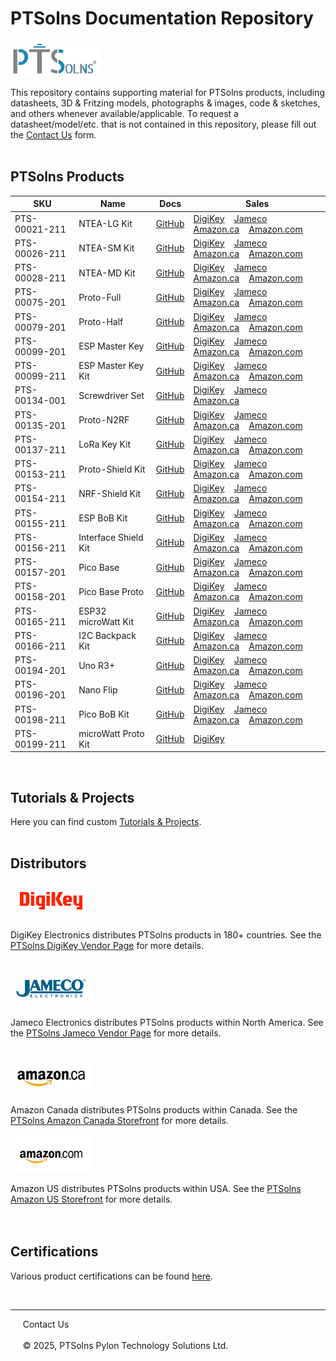 # PTSolns Documentation Repository

<img src="/Logo/Logo JPG_Full Color PTSolns.jpg" alt="PTSolns logo" width="143" height="57">

This repository contains supporting material for PTSolns products, including datasheets, 3D & Fritzing models, photographs & images, code & sketches, and others whenever available/applicable. To request a datasheet/model/etc. that is not contained in this repository, please fill out the [Contact Us](https://ptsolns.com/pages/contact) form.
<br>
<br>

## PTSolns Products

| SKU              | Name                 | Docs                                   | Sales                                        |
|-----------------|----------------------|----------------------------------------|----------------------------------------------|
| PTS-00021-211  | NTEA-LG Kit          | [GitHub](https://github.com/PTSolns/docs/tree/main/Products/PTS-00021_NTEA-LG) | [DigiKey](https://www.digikey.com/short/02nnpbht) &nbsp;&nbsp; [Jameco](https://www.jameco.com/z/PTS-00021-211-PTSolns-Breakout-Board-BoB-Kit-for-Nano-Development-Board-Large-Format-Kit-_2769999.html) &nbsp;&nbsp; [Amazon.ca](https://a.co/d/0CGSFTL) &nbsp;&nbsp; [Amazon.com](https://a.co/d/gSPipKz) |
| PTS-00026-211  | NTEA-SM Kit          | [GitHub](https://github.com/PTSolns/docs/tree/main/Products/PTS-00026_NTEA-SM) | [DigiKey](https://www.digikey.com/short/fh3fvpzv) &nbsp;&nbsp; [Jameco](https://www.jameco.com/z/PTS-00026-211-PTSolns-Breakout-Board-BoB-Kit-for-Nano-Development-Board-Small-Format-Kit-_2770007.html) &nbsp;&nbsp; [Amazon.ca](https://a.co/d/3XSgRRk) &nbsp;&nbsp; [Amazon.com](https://a.co/d/5J22Fhe) |
| PTS-00028-211  | NTEA-MD Kit          | [GitHub](https://github.com/PTSolns/docs/tree/main/Products/PTS-00028_NTEA-MD) | [DigiKey](https://www.digikey.com/short/q9z5h4wf) &nbsp;&nbsp; [Jameco](https://www.jameco.com/z/PTS-00028-211-PTSolns-Breakout-Board-BoB-Kit-for-Nano-Development-Board-Medium-Format-Kit-_2770015.html) &nbsp;&nbsp; [Amazon.ca](https://a.co/d/hfdsFRs) &nbsp;&nbsp; [Amazon.com](https://a.co/d/3ojoRsy) |
| PTS-00075-201  | Proto-Full           | [GitHub](https://github.com/PTSolns/docs/tree/main/Products/PTS-00075_Proto-Full) | [DigiKey](https://www.digikey.com/short/7wqm3jhv) &nbsp;&nbsp; [Jameco](https://www.jameco.com/z/PTS-00075-201-PTSolns-General-Purpose-Through-Hole-Prototyping-Board-Proto-Full_2770023.html) &nbsp;&nbsp; [Amazon.ca](https://a.co/d/3iSvzrg) &nbsp;&nbsp; [Amazon.com](https://a.co/d/60oQhc3) |
| PTS-00079-201  | Proto-Half           | [GitHub](https://github.com/PTSolns/docs/tree/main/Products/PTS-00079_Proto-Half) | [DigiKey](https://www.digikey.com/short/mmp35jz3) &nbsp;&nbsp; [Jameco](https://www.jameco.com/z/PTS-00079-201-PTSolns-General-Purpose-Through-Hole-Prototyping-Board-Proto-Half_2770031.html) &nbsp;&nbsp; [Amazon.ca](https://a.co/d/3sVBzpQ) &nbsp;&nbsp; [Amazon.com](https://a.co/d/fm7GE2p) |
| PTS-00099-201  | ESP Master Key       | [GitHub](https://github.com/PTSolns/docs/tree/main/Products/PTS-00099_ESP_Master_Key) | [DigiKey](https://www.digikey.com/short/49b5rctm) &nbsp;&nbsp; [Jameco](https://www.jameco.com/z/PTS-00099-201-PTSolns-Adapter-for-Common-Development-Boards-ESP-Master-Key_2770039.html) &nbsp;&nbsp; [Amazon.ca](https://a.co/d/d69tky3) &nbsp;&nbsp; [Amazon.com](https://a.co/d/38auEIb) |
| PTS-00099-211  | ESP Master Key Kit   | [GitHub](https://github.com/PTSolns/docs/tree/main/Products/PTS-00099_ESP_Master_Key) | [DigiKey](https://www.digikey.com/short/h9hjzqtn) &nbsp;&nbsp; [Jameco](https://www.jameco.com/z/PTS-00099-211-PTSolns-Adapter-for-Common-Development-Boards-ESP-Master-Key-Kit_2770047.html) &nbsp;&nbsp; [Amazon.ca](https://a.co/d/d69tky3) &nbsp;&nbsp; [Amazon.com](https://a.co/d/38auEIb) |
| PTS-00134-001  | Screwdriver Set      | [GitHub](https://github.com/PTSolns/docs/tree/main/Products/PTS-00134_Screwdriver_Set) | [DigiKey](https://www.digikey.com/short/nchmvnff) &nbsp;&nbsp; [Jameco](https://www.jameco.com/z/PTS-00134-001-PTSolns-Precision-S2-Magnetic-25-in-1-Screwdriver-Set_2770055.html) &nbsp;&nbsp; [Amazon.ca](https://a.co/d/hICkP8T) |
| PTS-00135-201  | Proto-N2RF           | [GitHub](https://github.com/PTSolns/docs/tree/main/Products/PTS-00135_Proto-N2RF) | [DigiKey](https://www.digikey.com/short/32bvbcmr) &nbsp;&nbsp; [Jameco](https://www.jameco.com/z/PTS-00135-201-PTSolns-Nano-and-nRF24L01-Through-Hole-Prototyping-Board-Proto-N2RF_2770063.html) &nbsp;&nbsp; [Amazon.ca](https://www.amazon.ca/dp/B09PY4RHPL?ref_=cm_sw_r_cp_ud_dp_EA2H1ASRMKT7YJESBT9R_3&skipTwisterOG=1) &nbsp;&nbsp; [Amazon.com](https://a.co/d/54WxbXr) |
| PTS-00137-211  | LoRa Key Kit         | [GitHub](https://github.com/PTSolns/docs/tree/main/Products/PTS-00137_LoRa_Key) | [DigiKey](https://www.digikey.com/short/b8ccd27v) &nbsp;&nbsp; [Jameco](https://www.jameco.com/z/PTS-00137-211-PTSolns-Breakout-Board-BoB-for-Common-LoRa-Modules-LoRa-Key-Kit_2770071.html) &nbsp;&nbsp; [Amazon.ca](https://a.co/d/4mm6Ihe) &nbsp;&nbsp; [Amazon.com](https://a.co/d/3NYFrLK) |
| PTS-00153-211  | Proto-Shield Kit     | [GitHub](https://github.com/PTSolns/docs/tree/main/Products/PTS-00153_Proto-Shield) | [DigiKey](https://www.digikey.com/short/vb8m5dh5) &nbsp;&nbsp; [Jameco](https://www.jameco.com/z/PTS-00153-211-PTSolns-Prototyping-Shield-for-Uno-Boa_2770079.html) &nbsp;&nbsp; [Amazon.ca](https://a.co/d/iAF4IGx) &nbsp;&nbsp; [Amazon.com](https://a.co/d/h029sfj) |
| PTS-00154-211 | NRF-Shield Kit | [GitHub](https://github.com/PTSolns/docs/tree/main/Products/PTS-00154_NRF-Shield) | [DigiKey](https://www.digikey.com/short/vn0ffcm0) &nbsp;&nbsp; [Jameco](https://www.jameco.com/z/PTS-00154-211-PTSolns-nRF24L01-RF-Shield-for-Uno-Boards-NRF-Shield-Kit_2770087.html) &nbsp;&nbsp; [Amazon.ca](https://a.co/d/aAptIoB) &nbsp;&nbsp; [Amazon.com](https://a.co/d/h029sfj) | 
| PTS-00155-211 | ESP BoB Kit | [GitHub](https://github.com/PTSolns/docs/tree/main/Products/PTS-00155_ESP_BoB) | [DigiKey](https://www.digikey.com/short/fp18qznv) &nbsp;&nbsp; [Jameco](https://www.jameco.com/z/PTS-00155-211-PTSolns-Breakout-Board-BoB-for-common-ESP-Based-Boards-ESP-BoB-Kit_2770095.html) &nbsp;&nbsp; [Amazon.ca](https://www.amazon.ca/dp/B0DTJLTYV5?ref_=cm_sw_r_cp_ud_dp_0GZ4EK0RDGHS76P5EMKD&skipTwisterOG=1) &nbsp;&nbsp; [Amazon.com](https://a.co/d/2uYiI4U) | 
| PTS-00156-211 | Interface Shield Kit | [GitHub](https://github.com/PTSolns/docs/tree/main/Products/PTS-00156_Interface-Shield) | [DigiKey](https://www.digikey.com/short/43hbv424) &nbsp;&nbsp; [Jameco](https://www.jameco.com/z/PTS-00156-211-PTSolns-LCD-Button-LED-Shield-for-Uno-Boards-Interface-Shield-Kit_2770103.html) &nbsp;&nbsp; [Amazon.ca](https://www.amazon.ca/dp/B0C9S4C665?ref_=cm_sw_r_cp) &nbsp;&nbsp; [Amazon.com](https://a.co/d/ahM62fI) |
| PTS-00157-201 | Pico Base | [GitHub](https://github.com/PTSolns/docs/tree/main/Products/PTS-00157_Pico_Base) | [DigiKey](https://www.digikey.com/short/0vb91p93) &nbsp;&nbsp; [Jameco](https://www.jameco.com/z/PTS-00157-201-PTSolns-Expansion-Board-for-RPi-Pico-Family-Pico-Base_2770111.html) &nbsp;&nbsp; [Amazon.ca](https://a.co/d/fzfQ0qT) &nbsp;&nbsp; [Amazon.com](https://a.co/d/cmVAZMc) |
| PTS-00158-201 | Pico Base Proto | [GitHub](https://github.com/PTSolns/docs/tree/main/Products/PTS-00158_Pico_Base_Proto) | [DigiKey](https://www.digikey.com/short/8414w459) &nbsp;&nbsp; [Jameco](https://www.jameco.com/z/PTS-00158-201-PTSolns-Expansion-Board-for-RPi-Pico-Family-Pico-Base-Proto_2770119.html) &nbsp;&nbsp; [Amazon.ca](https://a.co/d/dpJ86eG) &nbsp;&nbsp; [Amazon.com](https://a.co/d/2SmHAdy) | 
| PTS-00165-211 | ESP32 microWatt Kit | [GitHub](https://github.com/PTSolns/docs/tree/main/Products/PTS-00165_ESP32_microWatt) | [DigiKey](https://www.digikey.com/short/945dfh9n) &nbsp;&nbsp; [Jameco](https://www.jameco.com/z/PTS-00165-211-PTSolns-ESP32-Microcontroller-Development-Board-ESP32-microWatt_2770127.html) &nbsp;&nbsp; [Amazon.ca](https://a.co/d/bz5NrGi) &nbsp;&nbsp; [Amazon.com](https://a.co/d/2cqJ98p)| 
| PTS-00166-211 | I2C Backpack Kit | [GitHub](https://github.com/PTSolns/docs/tree/main/Products/PTS-00166_I2C_Backpack) | [DigiKey](https://www.digikey.com/short/zw82d2v9) &nbsp;&nbsp; [Jameco](https://www.jameco.com/z/PTS-00166-211-PTSolns-I2C-QWIIC-Backpack-for-16-Pin-1602-2004-LCD-Kit_2770135.html) &nbsp;&nbsp; [Amazon.ca](https://www.amazon.ca/dp/B0CQF2Z7Q9?ref_=cm_sw_r_cp_ud_dp_S6BZN5KBA1CVGF9PPWYT&skipTwisterOG=1) &nbsp;&nbsp; [Amazon.com](https://a.co/d/gKBK2Mr) | 
| PTS-00194-201 | Uno R3+ | [GitHub](https://github.com/PTSolns/docs/tree/main/Products/PTS-00194_Uno_R3_Plus) | [DigiKey](https://www.digikey.com/short/1b9r278n) &nbsp;&nbsp; [Jameco](https://www.jameco.com/z/PTS-00194-201-PTSolns-Uno-ATmega328P-Microcontroller-Development-Board-Uno-R3-Plus_2770143.html) &nbsp;&nbsp; [Amazon.ca](https://a.co/d/7z8PehF) &nbsp;&nbsp; [Amazon.com](https://a.co/d/3JRyJYS) | 
| PTS-00196-201 | Nano Flip | [GitHub](https://github.com/PTSolns/docs/tree/main/Products/PTS-00196_Nano_Flip) | [DigiKey](https://www.digikey.com/short/v8v4tp9c) &nbsp;&nbsp; [Jameco](https://www.jameco.com/z/PTS-00196-201-PTSolns-Nano-ATmega328P-Microcontroller-Development-Board-Nano-Flip_2770151.html) &nbsp;&nbsp; [Amazon.ca](https://www.amazon.ca/dp/B0DBMVYP39?ref_=cm_sw_r_cp_ud_dp_HEH0ASSXVR05YJK3THMP&skipTwisterOG=1) &nbsp;&nbsp; [Amazon.com](https://a.co/d/dedJMst) | 
| PTS-00198-211 | Pico BoB Kit | [GitHub](https://github.com/PTSolns/docs/tree/main/Products/PTS-00198_Pico_BoB) | [DigiKey](https://www.digikey.com/short/qn7dd00b) &nbsp;&nbsp; [Jameco](https://www.jameco.com/z/PTS-00198-211-PTSolns-Breakout-Board-BoB-for-RPi-Pico-Boards-Pico-BoB-Kit_2770159.html) &nbsp;&nbsp; [Amazon.ca](https://a.co/d/510fJOw) &nbsp;&nbsp; [Amazon.com](https://a.co/d/bUdzomC) |
| PTS-00199-211 | microWatt Proto Kit | [GitHub](https://github.com/PTSolns/docs/tree/main/Products/PTS-00199_microWatt_Proto) | [DigiKey](https://www.digikey.com/short/wnbvz9tf) |


<br>

## Tutorials & Projects
Here you can find custom [Tutorials & Projects](https://github.com/PTSolns/docs/tree/main/Tutorials/).
<br>
<br>

## Distributors
<a target="_blank" rel="noopener noreferrer" href="https://www.digikey.com/en/supplier-centers/ptsolns-pylon-technology-solutions" style="text-decoration:none">
            <img src="/Logo/Distributors/DigiKey.jpg" alt="DigiKey logo" width="130" height="58">
	 </a>	
	 
DigiKey Electronics distributes PTSolns products in 180+ countries. See the [PTSolns DigiKey Vendor Page](https://www.digikey.com/en/supplier-centers/ptsolns-pylon-technology-solutions) for more details.  

<br>

<a target="_blank" rel="noopener noreferrer" href="https://www.jameco.com/m/PTSolns.html#/filter:ss_attr_manufacturer:PTSolns" style="text-decoration:none">
            <img src="/Logo/Distributors/Jameco.jpg" alt="Jameco logo" width="130" height="58">
	 </a>	
	 
Jameco Electronics distributes PTSolns products within North America. See the [PTSolns Jameco Vendor Page](https://www.jameco.com/m/PTSolns.html#/filter:ss_attr_manufacturer:PTSolns) for more details.  


<br>
<a target="_blank" rel="noopener noreferrer" href="https://www.amazon.ca/ptsolns" style="text-decoration:none">
            <img src="/Logo/Distributors/Amazon_ca.jpg" alt="Amazon CA logo" width="130" height="58">
	 </a>

Amazon Canada distributes PTSolns products within Canada. See the [PTSolns Amazon Canada Storefront](https://www.amazon.ca/ptsolns) for more details.  
<br>
<a target="_blank" rel="noopener noreferrer" href="[https://www.amazon.ca/ptsolns](https://www.amazon.com/stores/PylonTechnologySolutions/page/F6F49188-3463-4718-97CA-01229431C7BA)" style="text-decoration:none">
            <img src="/Logo/Distributors/Amazon_com.jpg" alt="Amazon COM logo" width="130" height="58">
	 </a>

Amazon US distributes PTSolns products within USA. See the [PTSolns Amazon US Storefront]([https://www.amazon.ca/ptsolns](https://www.amazon.com/stores/PylonTechnologySolutions/page/F6F49188-3463-4718-97CA-01229431C7BA)) for more details.  
<br>
<br>

## Certifications  
Various product certifications can be found [here](https://cert.ptsolns.com/).


  <br>
  <hr>
  &nbsp &nbsp &nbsp<a target="_blank" rel="noopener noreferrer" href="https://ptsolns.com/pages/contact" style="text-decoration:none">Contact Us</a>
  <br>
  <br>
  &nbsp &nbsp &nbsp© 2025, PTSolns Pylon Technology Solutions Ltd.

